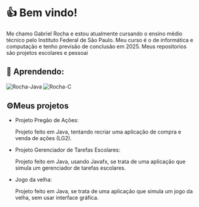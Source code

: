 # 👍 Bem vindo!

Me chamo Gabriel Rocha e estou atualmente cursando o ensino médio técnico pelo Instituto Federal de São Paulo. Meu curso é o de informática e computação e tenho previsão de conclusão em 2025. Meus repositorios são projetos escolares e pessoai

## 📖 Aprendendo:  
<div style="display: inline_block">
  <img align="center" alt="Rocha-Java" src="https://img.shields.io/badge/java-%23ED8B00.svg?style=for-the-badge&logo=openjdk&logoColor=white">
  <img align="center" alt="Rocha-C" src="https://img.shields.io/badge/-C-A8B9CC?logo=c&logoColor=black&style=for-the-badge">

</div>  

## ⚙️Meus projetos  
- Projeto Pregão de Ações:  

  Projeto feito em Java, tentando recriar uma aplicação de compra e venda de ações (LG2).
- Projeto Gerenciador de Tarefas Escolares:  

  Projeto feito em Java, usando Javafx, se trata de uma aplicação que simula um gerenciador de tarefas escolares.
- Jogo da velha:  

  Projeto feito em Java, se trata de uma aplicação que simula um jogo da velha, sem usar interface gráfica.

